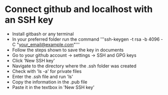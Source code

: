# Connect github and localhost with an SSH key

* Install gitbash or any terminal
* In your preferred folder run the command '''ssh-keygen -t rsa -b 4096 -C "your_email@example.com"'''
* Follow the steps shown to save the key in documents
* Go to your github account -> settings -> SSH and GPG keys
* Click 'New SSH key'
* Navigate to the directory where the .ssh folder was created
* Check with 'ls -a' for private files
* Enter the .ssh file and run 'ls'
* Copy the information in the .pub file
* Paste it in the textbox in 'New SSH key'
